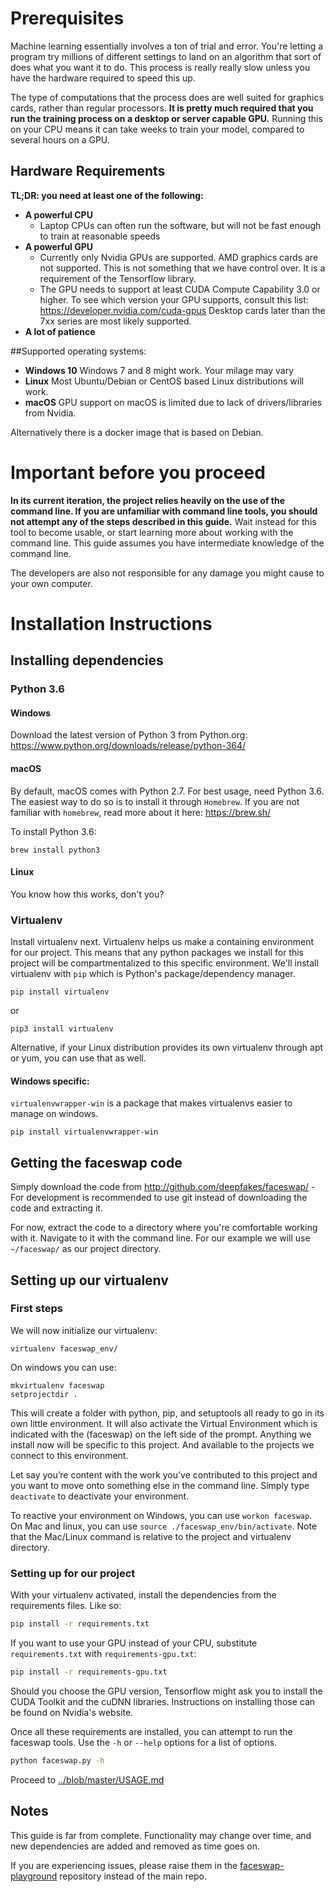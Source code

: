 # Prerequisites
Machine learning essentially involves a ton of trial and error. You're letting a program try millions of different settings to land on an algorithm that sort of does what you want it to do. This process is really really slow unless you have the hardware required to speed this up. 

The type of computations that the process does are well suited for graphics cards, rather than regular processors. **It is pretty much required that you run the training process on a desktop or server capable GPU.** Running this on your CPU means it can take weeks to train your model, compared to several hours on a GPU.

## Hardware Requirements

**TL;DR: you need at least one of the following:**

- **A powerful CPU**
    - Laptop CPUs can often run the software, but will not be fast enough to train at reasonable speeds
- **A powerful GPU**
    - Currently only Nvidia GPUs are supported. AMD graphics cards are not supported.
      This is not something that we have control over. It is a requirement of the Tensorflow library.
    - The GPU needs to support at least CUDA Compute Capability 3.0 or higher.
      To see which version your GPU supports, consult this list: https://developer.nvidia.com/cuda-gpus
      Desktop cards later than the 7xx series are most likely supported.
- **A lot of patience**

##Supported operating systems:

- **Windows 10**
  Windows 7 and 8 might work. Your milage may vary
- **Linux**
  Most Ubuntu/Debian or CentOS based Linux distributions will work.
- **macOS**
  GPU support on macOS is limited due to lack of drivers/libraries from Nvidia.

Alternatively there is a docker image that is based on Debian.


# Important before you proceed

**In its current iteration, the project relies heavily on the use of the command line. If you are unfamiliar with command line tools, you should not attempt any of the steps described in this guide.** Wait instead for this tool to become usable, or start learning more about working with the command line. This guide assumes you have intermediate knowledge of the command line. 

The developers are also not responsible for any damage you might cause to your own computer.

# Installation Instructions

## Installing dependencies

### Python 3.6

#### Windows

Download the latest version of Python 3 from Python.org: https://www.python.org/downloads/release/python-364/

#### macOS

By default, macOS comes with Python 2.7. For best usage, need Python 3.6. The easiest way to do so is to install it through `Homebrew`. If you are not familiar with `homebrew`, read more about it here: https://brew.sh/

To install Python 3.6:

```
brew install python3
```

#### Linux

You know how this works, don't you?

### Virtualenv

Install virtualenv next. Virtualenv helps us make a containing environment for our project. This means that any python packages we install for this project will be compartmentalized to this specific environment. We'll install virtualenv with `pip` which is Python's package/dependency manager.

```pip install virtualenv```

or

```pip3 install virtualenv```

Alternative, if your Linux distribution provides its own virtualenv through apt or yum, you can use that as well.

#### Windows specific:

`virtualenvwrapper-win` is a package that makes virtualenvs easier to manage on windows.

```pip install virtualenvwrapper-win```


## Getting the faceswap code

Simply download the code from http://github.com/deepfakes/faceswap/ - For development is recommended to use git instead of downloading the code and extracting it.

For now, extract the code to a directory where you're comfortable working with it. Navigate to it with the command line. For our example we will use `~/faceswap/` as our project directory.

## Setting up our virtualenv

### First steps

We will now initialize our virtualenv:

```
virtualenv faceswap_env/
```

On windows you can use: 

```
mkvirtualenv faceswap
setprojectdir .
```

This will create a folder with python, pip, and setuptools all ready to go in its own little environment.            It will also activate the Virtual Environment which is indicated with the (faceswap) on the left side of the prompt. Anything we install now will be specific to this project. And available to the projects we connect to this environment. 

Let say you’re content with the work you’ve contributed to this project and you want to move onto something else in the command line. Simply type `deactivate` to deactivate your environment. 

To reactive your environment on Windows, you can use `workon faceswap`. On Mac and linux, you can use `source ./faceswap_env/bin/activate`. Note that the Mac/Linux command is relative to the project and virtualenv directory.

### Setting up for our project

With your virtualenv activated, install the dependencies from the requirements files. Like so:

```bash
pip install -r requirements.txt
```

If you want to use your GPU instead of your CPU, substitute `requirements.txt` with `requirements-gpu.txt`:

```bash
pip install -r requirements-gpu.txt
```

Should you choose the GPU version, Tensorflow might ask you to install the CUDA Toolkit and the cuDNN libraries. Instructions on installing those can be found on Nvidia's website.

Once all these requirements are installed, you can attempt to run the faceswap tools. Use the `-h` or `--help` options for a list of options.

```bash
python faceswap.py -h
```

Proceed to [../blob/master/USAGE.md](USAGE.md)

## Notes

This guide is far from complete. Functionality may change over time, and new dependencies are added and removed as time goes on. 

If you are experiencing issues, please raise them in the [faceswap-playground](https://github.com/deepfakes/faceswap-playground) repository instead of the main repo.